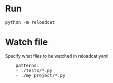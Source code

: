 # Run

<pre>
python -m reloadcat
</pre>

# Watch file

Specify what files to be watched in reloadcat.yaml

<pre>
	patterns:
    - ./tests/*.py
    - ./my_project/*.py
</pre>

